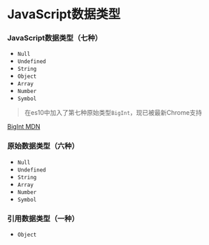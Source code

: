 # JavaScript数据类型

### JavaScript数据类型（七种）  

* `Null`  
* `Undefined`  
* `String`  
* `Object`  
* `Array`  
* `Number`  
* `Symbol`

> 在es10中加入了第七种原始类型`BigInt`，现已被最新Chrome支持  

[BigInt MDN](https://developer.mozilla.org/zh-CN/docs/Web/JavaScript/Reference/Global_Objects/BigInt)

### 原始数据类型（六种）  

* `Null`  
* `Undefined`  
* `String`  
* `Array`  
* `Number`  
* `Symbol`

### 引用数据类型（一种）  

* `Object`  
